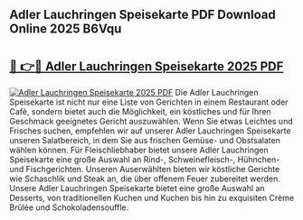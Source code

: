 ## Adler Lauchringen Speisekarte PDF Download Online 2025 B6Vqu

# <h2><a href="http://gc7dmz.nevu.top/?p=Adler+Lauchringen+Speisekarte">🔗 👉🔴 Adler Lauchringen Speisekarte 2025 PDF</a></h2>

[![Adler Lauchringen Speisekarte 2025 PDF](https://i.imgur.com/dBaPXMq.png)](http://gc7dmz.nevu.top/?p=Adler+Lauchringen+Speisekarte)
Die Adler Lauchringen Speisekarte ist nicht nur eine Liste von Gerichten in einem Restaurant oder Café, sondern bietet auch die Möglichkeit, ein köstliches und für Ihren Geschmack geeignetes Gericht auszuwählen. Wenn Sie etwas Leichtes und Frisches suchen, empfehlen wir auf unserer Adler Lauchringen Speisekarte unseren Salatbereich, in dem Sie aus frischen Gemüse- und Obstsalaten wählen können. Für Fleischliebhaber bietet unsere Adler Lauchringen Speisekarte eine große Auswahl an Rind-, Schweinefleisch-, Hühnchen- und Fischgerichten. Unseren Auserwählten bieten wir köstliche Gerichte wie Schaschlik und Steak an, die über offenem Feuer zubereitet werden. Unsere Adler Lauchringen Speisekarte bietet eine große Auswahl an Desserts, von traditionellen Kuchen und Kuchen bis hin zu exquisiten Crème Brûlée und Schokoladensouffle.
